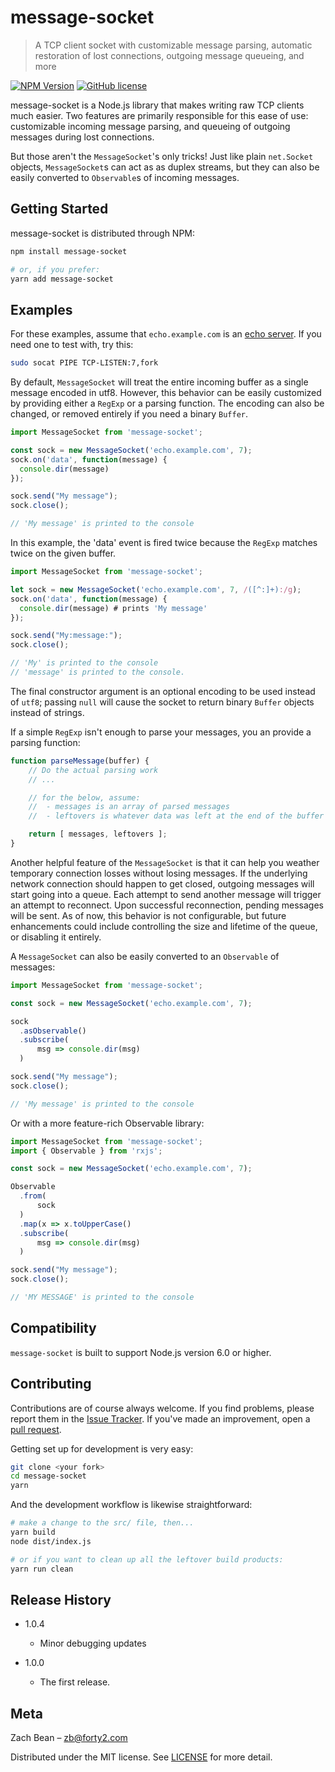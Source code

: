 # message-socket
> A TCP client socket with customizable message parsing, automatic restoration of lost connections, outgoing message queueing, and more

[![NPM Version][npm-image]][npm-url]
[![GitHub license](https://img.shields.io/badge/license-MIT-blue.svg)](LICENSE.md)

message-socket is a Node.js library that makes writing raw TCP clients much easier.  Two features are primarily responsible for this ease of use: customizable incoming message parsing, and queueing of outgoing messages during lost connections.

But those aren't the `MessageSocket`'s only tricks! Just like plain `net.Socket` objects, `MessageSocket`s can act as as duplex streams, but they can also be easily converted to `Observable`s of incoming messages.

## Getting Started

message-socket is distributed through NPM:

```sh
npm install message-socket

# or, if you prefer:
yarn add message-socket
```

## Examples

For these examples, assume that `echo.example.com` is an [echo server](https://en.wikipedia.org/wiki/Echo_Protocol).  If you need one to test with, try this:

```sh
sudo socat PIPE TCP-LISTEN:7,fork
```

By default, `MessageSocket` will treat the entire incoming buffer as a single message encoded in utf8. However, this behavior can be easily customized by providing either a `RegExp` or a parsing function.  The encoding can also be changed, or removed entirely if you need a binary `Buffer`.

```javascript
import MessageSocket from 'message-socket';

const sock = new MessageSocket('echo.example.com', 7);
sock.on('data', function(message) {
  console.dir(message)
});

sock.send("My message");
sock.close();

// 'My message' is printed to the console
```

In this example, the 'data' event is fired twice because the `RegExp` matches twice on the given buffer.
```javascript
import MessageSocket from 'message-socket';

let sock = new MessageSocket('echo.example.com', 7, /([^:]+):/g);
sock.on('data', function(message) {
  console.dir(message) # prints 'My message'
});

sock.send("My:message:");
sock.close();

// 'My' is printed to the console
// 'message' is printed to the console.
```

The final constructor argument is an optional encoding to be used instead of `utf8`; passing `null` will cause the socket to return binary `Buffer` objects instead of strings.

If a simple `RegExp` isn't enough to parse your messages, you an provide a parsing function:
```javascript
function parseMessage(buffer) {
    // Do the actual parsing work
    // ...

    // for the below, assume:
    //  - messages is an array of parsed messages
    //  - leftovers is whatever data was left at the end of the buffer that does not represent an entire message

    return [ messages, leftovers ];
}
```

Another helpful feature of the `MessageSocket` is that it can help you weather temporary connection losses without losing messages.  If the underlying network connection should happen to get closed, outgoing messages will start going into a queue.  Each attempt to send another message will trigger an attempt to reconnect.  Upon successful reconnection, pending messages will be sent.  As of now, this behavior is not configurable, but future enhancements could include controlling the size and lifetime of the queue, or disabling it entirely.

A `MessageSocket` can also be easily converted to an `Observable` of messages:
```javascript
import MessageSocket from 'message-socket';

const sock = new MessageSocket('echo.example.com', 7);

sock
  .asObservable()
  .subscribe(
      msg => console.dir(msg)
  )

sock.send("My message");
sock.close();

// 'My message' is printed to the console
```

Or with a more feature-rich Observable library:

```javascript
import MessageSocket from 'message-socket';
import { Observable } from 'rxjs';

const sock = new MessageSocket('echo.example.com', 7);

Observable
  .from(
      sock
  )
  .map(x => x.toUpperCase()
  .subscribe(
      msg => console.dir(msg)
  )

sock.send("My message");
sock.close();

// 'MY MESSAGE' is printed to the console
```

## Compatibility

`message-socket` is built to support Node.js version 6.0 or higher.

## Contributing

Contributions are of course always welcome.  If you find problems, please report them in the [Issue Tracker](http://www.github.com/forty2/message-socket/issues/).  If you've made an improvement, open a [pull request](http://www.github.com/forty2/message-socket/pulls).

Getting set up for development is very easy:
```sh
git clone <your fork>
cd message-socket
yarn
```

And the development workflow is likewise straightforward:
```sh
# make a change to the src/ file, then...
yarn build
node dist/index.js

# or if you want to clean up all the leftover build products:
yarn run clean
```

## Release History
* 1.0.4
    * Minor debugging updates

* 1.0.0
    * The first release.

## Meta

Zach Bean – zb@forty2.com

Distributed under the MIT license. See [LICENSE](LICENSE.md) for more detail.

[npm-image]: https://img.shields.io/npm/v/message-socket.svg?style=flat
[npm-url]: https://npmjs.org/package/message-socket
